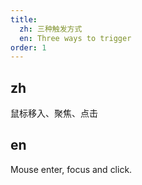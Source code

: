```yaml
---
title:
  zh: 三种触发方式
  en: Three ways to trigger
order: 1
---
```


## zh

鼠标移入、聚焦、点击

## en

Mouse enter, focus and click.
